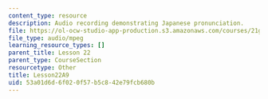 ```yaml
---
content_type: resource
description: Audio recording demonstrating Japanese pronunciation.
file: https://ol-ocw-studio-app-production.s3.amazonaws.com/courses/21g-504-japanese-iv-spring-2009/53a01d6d6f020f57b5c842e79fcb680b_Lesson22A9.mp3
file_type: audio/mpeg
learning_resource_types: []
parent_title: Lesson 22
parent_type: CourseSection
resourcetype: Other
title: Lesson22A9
uid: 53a01d6d-6f02-0f57-b5c8-42e79fcb680b
---
```

